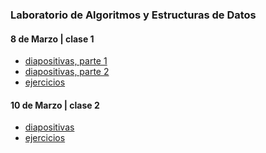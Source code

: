 ### Laboratorio de Algoritmos y Estructuras de Datos

#### 8 de Marzo | clase 1 

- [diapositivas, parte 1](https://github.com/nadianoe/nadianoe.github.io/blob/master/laboratorio4to/Clase%201_%20Introducción%20al%20Laboratorio.pdf)
- [diapositivas, parte 2](https://github.com/nadianoe/nadianoe.github.io/blob/master/laboratorio4to/Clase%202_%20Sentencias%20condicionales.pdf)
- [ejercicios](https://github.com/nadianoe/nadianoe.github.io/blob/master/laboratorio4to/ejercicios8deMarzo.md)

#### 10 de Marzo | clase 2

- [diapositivas](https://github.com/nadianoe/nadianoe.github.io/blob/master/laboratorio4to/Clase%203_%20Programemos%20con%20C%2B%2B.pdf)
- [ejercicios]()
